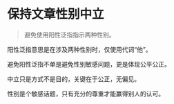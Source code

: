 # 保持文章性别中立

> 避免使用阳性泛指指示两种性别。

阳性泛指意思是在涉及两种性别时，仅使用代词“他”。

避免阳性泛指不单是避免性别敏感问题，更是体现公平公正。


中立只是方式不是目的，关键在于公正，无偏见。


性别是个敏感话题，只有充分的尊重才能赢得别人的认可。
